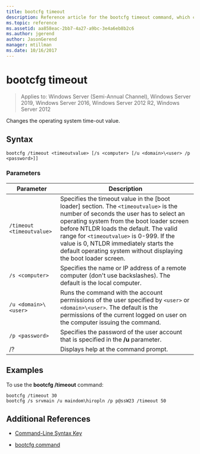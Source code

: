 ```yaml
---
title: bootcfg timeout
description: Reference article for the bootcfg timeout command, which changes the operating system time-out value.
ms.topic: reference
ms.assetid: aa858eac-2bb7-4a27-a9bc-3e4a6eb8b2c6
ms.author: jgerend
author: JasonGerend
manager: mtillman
ms.date: 10/16/2017
---
```

# bootcfg timeout

> Applies to: Windows Server (Semi-Annual Channel), Windows Server 2019, Windows Server 2016, Windows Server 2012 R2, Windows Server 2012

Changes the operating system time-out value.

## Syntax

```
bootcfg /timeout <timeoutvalue> [/s <computer> [/u <domain>\<user> /p <password>]]
```

### Parameters

| Parameter | Description |
| --------- | ----------- |
| `/timeout <timeoutvalue>` | Specifies the timeout value in the [boot loader] section. The `<timeoutvalue>` is the number of seconds the user has to select an operating system from the boot loader screen before NTLDR loads the default. The valid range for `<timeoutvalue>` is 0-999. If the value is 0, NTLDR immediately starts the default operating system without displaying the boot loader screen. |
| `/s <computer>` | Specifies the name or IP address of a remote computer (don't use backslashes). The default is the local computer. |
| `/u <domain>\<user>`  | Runs the command with the account permissions of the user specified by `<user>` or `<domain>\<user>`. The default is the permissions of the current logged on user on the computer issuing the command. |
| `/p <password>` | Specifies the password of the user account that is specified in the **/u** parameter. |
| /? | Displays help at the command prompt. |

## Examples

To use the **bootcfg /timeout** command:

```
bootcfg /timeout 30
bootcfg /s srvmain /u maindom\hiropln /p p@ssW23 /timeout 50
```

## Additional References

- [Command-Line Syntax Key](command-line-syntax-key.md)

- [bootcfg command](bootcfg.md)
